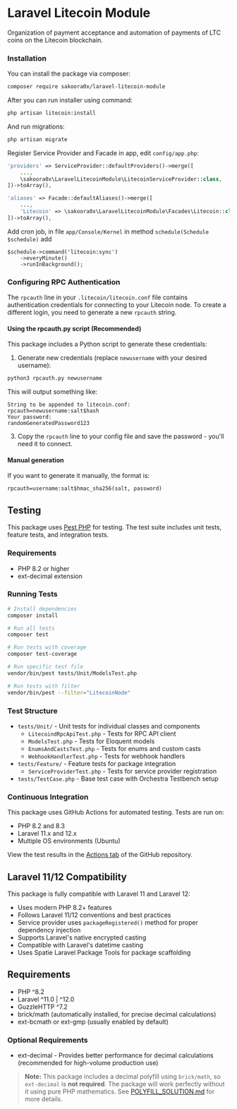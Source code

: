# Laravel Litecoin Module

Organization of payment acceptance and automation of payments of LTC coins on the Litecoin blockchain.

### Installation

You can install the package via composer:
```bash
composer require sakoora0x/laravel-litecoin-module
```

After you can run installer using command:
```bash
php artisan litecoin:install
```

And run migrations:
```bash
php artisan migrate
```

Register Service Provider and Facade in app, edit `config/app.php`:
```php
'providers' => ServiceProvider::defaultProviders()->merge([
    ...,
    \sakoora0x\LaravelLitecoinModule\LitecoinServiceProvider::class,
])->toArray(),

'aliases' => Facade::defaultAliases()->merge([
    ...,
    'Litecoin' => \sakoora0x\LaravelLitecoinModule\Facades\Litecoin::class,
])->toArray(),
```

Add cron job, in file `app/Console/Kernel` in method `schedule(Schedule $schedule)` add
```
$schedule->command('litecoin:sync')
    ->everyMinute()
    ->runInBackground();
```

### Configuring RPC Authentication

The `rpcauth` line in your `.litecoin/litecoin.conf` file contains authentication credentials for connecting to your Litecoin node. To create a different login, you need to generate a new `rpcauth` string.

#### Using the rpcauth.py script (Recommended)

This package includes a Python script to generate these credentials:

1. Generate new credentials (replace `newusername` with your desired username):
```bash
python3 rpcauth.py newusername
```

This will output something like:
```
String to be appended to litecoin.conf:
rpcauth=newusername:salt$hash
Your password:
randomGeneratedPassword123
```

3. Copy the `rpcauth` line to your config file and save the password - you'll need it to connect.

#### Manual generation

If you want to generate it manually, the format is:
```
rpcauth=username:salt$hmac_sha256(salt, password)
```

## Testing

This package uses [Pest PHP](https://pestphp.com/) for testing. The test suite includes unit tests, feature tests, and integration tests.

### Requirements

- PHP 8.2 or higher
- ext-decimal extension

### Running Tests

```bash
# Install dependencies
composer install

# Run all tests
composer test

# Run tests with coverage
composer test-coverage

# Run specific test file
vendor/bin/pest tests/Unit/ModelsTest.php

# Run tests with filter
vendor/bin/pest --filter="LitecoinNode"
```

### Test Structure

- `tests/Unit/` - Unit tests for individual classes and components
  - `LitecoindRpcApiTest.php` - Tests for RPC API client
  - `ModelsTest.php` - Tests for Eloquent models
  - `EnumsAndCastsTest.php` - Tests for enums and custom casts
  - `WebhookHandlerTest.php` - Tests for webhook handlers
- `tests/Feature/` - Feature tests for package integration
  - `ServiceProviderTest.php` - Tests for service provider registration
- `tests/TestCase.php` - Base test case with Orchestra Testbench setup

### Continuous Integration

This package uses GitHub Actions for automated testing. Tests are run on:
- PHP 8.2 and 8.3
- Laravel 11.x and 12.x
- Multiple OS environments (Ubuntu)

View the test results in the [Actions tab](../../actions) of the GitHub repository.

## Laravel 11/12 Compatibility

This package is fully compatible with Laravel 11 and Laravel 12:

- Uses modern PHP 8.2+ features
- Follows Laravel 11/12 conventions and best practices
- Service provider uses `packageRegistered()` method for proper dependency injection
- Supports Laravel's native encrypted casting
- Compatible with Laravel's datetime casting
- Uses Spatie Laravel Package Tools for package scaffolding

## Requirements

- PHP ^8.2
- Laravel ^11.0 | ^12.0
- GuzzleHTTP ^7.2
- brick/math (automatically installed, for precise decimal calculations)
- ext-bcmath or ext-gmp (usually enabled by default)

### Optional Requirements

- ext-decimal - Provides better performance for decimal calculations (recommended for high-volume production use)

> **Note:** This package includes a decimal polyfill using `brick/math`, so `ext-decimal` is **not required**. The package will work perfectly without it using pure PHP mathematics. See [POLYFILL_SOLUTION.md](POLYFILL_SOLUTION.md) for more details.
